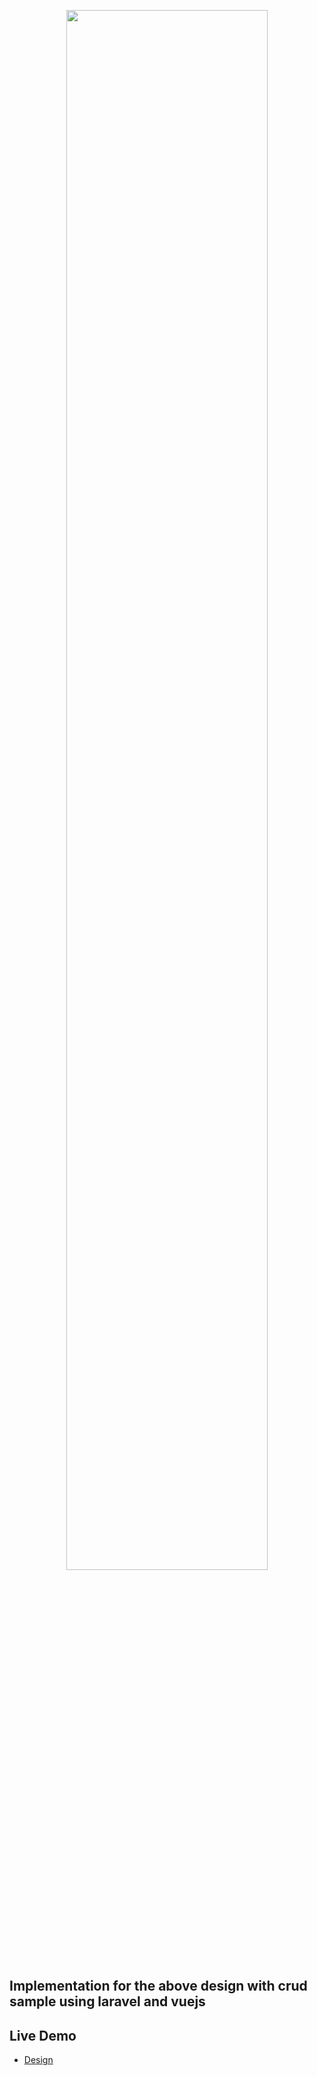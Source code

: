 <p align="center"><img width="80%" src="https://cdn.dribbble.com/users/1790221/screenshots/6131920/shot_internia_admin_panel.png"></p>

## Implementation for the above design with crud sample using laravel and vuejs

## Live Demo
- [Design ](http://ec2-18-191-79-113.us-east-2.compute.amazonaws.com:8000)